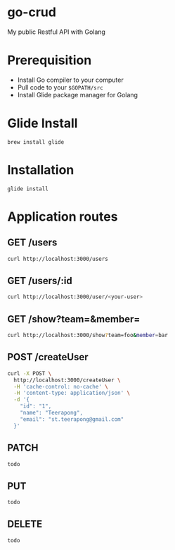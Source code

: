 # go-crud
My public Restful API with Golang

# Prerequisition
- Install Go compiler to your computer
- Pull code to your `$GOPATH/src`
- Install Glide package manager for Golang

# Glide Install
```
brew install glide
```

# Installation
```
glide install
```
# Application routes
## GET /users
```sh
curl http://localhost:3000/users
```
## GET /users/:id
```sh
curl http://localhost:3000/user/<your-user>
```
## GET /show?team=<string>&member=<string>
```sh
curl http://localhost:3000/show?team=foo&member=bar
```
## POST /createUser
```sh
curl -X POST \
  http://localhost:3000/createUser \
  -H 'cache-control: no-cache' \
  -H 'content-type: application/json' \
  -d '{
    "id": "1",
    "name": "Teerapong",
    "email": "st.teerapong@gmail.com"
  }'
```
## PATCH
```sh
todo
```

## PUT
```sh
todo
```
## DELETE
```sh
todo
```
